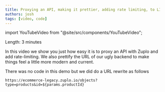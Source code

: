 ```yaml
---
title: Proxying an API, making it prettier, adding rate limiting, to LIVE
authors: josh
tags: [video, code]
---
```


import YouTubeVideo from "@site/src/components/YouTubeVideo";

<YouTubeVideo url="https://www.youtube-nocookie.com/embed/YqcLu0cXNfE" />

Length: 3 minutes

In this video we show you just how easy it is to proxy an API with Zuplo and add rate-limiting. We also prettify the URL of our ugly backend to make things feel a little more modern and current.

There was no code in this demo but we did do a URL rewrite as follows

`https://ecommerce-legacy.zuplo.io/objects?type=products&id=${params.productId}`
